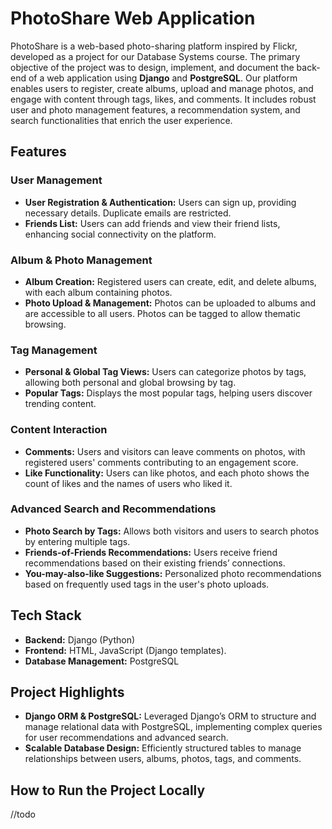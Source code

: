 # PhotoShare Web Application

PhotoShare is a web-based photo-sharing platform inspired by Flickr, developed as a project for our Database Systems course. The primary objective of the project was to design, implement, and document the back-end of a web application using **Django** and **PostgreSQL**. Our platform enables users to register, create albums, upload and manage photos, and engage with content through tags, likes, and comments. It includes robust user and photo management features, a recommendation system, and search functionalities that enrich the user experience.

## Features

### User Management
- **User Registration & Authentication:** Users can sign up, providing necessary details. Duplicate emails are restricted.
- **Friends List:** Users can add friends and view their friend lists, enhancing social connectivity on the platform.

### Album & Photo Management
- **Album Creation:** Registered users can create, edit, and delete albums, with each album containing photos.
- **Photo Upload & Management:** Photos can be uploaded to albums and are accessible to all users. Photos can be tagged to allow thematic browsing.
  
### Tag Management
- **Personal & Global Tag Views:** Users can categorize photos by tags, allowing both personal and global browsing by tag.
- **Popular Tags:** Displays the most popular tags, helping users discover trending content.

### Content Interaction
- **Comments:** Users and visitors can leave comments on photos, with registered users' comments contributing to an engagement score.
- **Like Functionality:** Users can like photos, and each photo shows the count of likes and the names of users who liked it.

### Advanced Search and Recommendations
- **Photo Search by Tags:** Allows both visitors and users to search photos by entering multiple tags.
- **Friends-of-Friends Recommendations:** Users receive friend recommendations based on their existing friends’ connections.
- **You-may-also-like Suggestions:** Personalized photo recommendations based on frequently used tags in the user's photo uploads.

## Tech Stack
- **Backend:** Django (Python)
- **Frontend:** HTML, JavaScript (Django templates).
- **Database Management:** PostgreSQL

## Project Highlights
- **Django ORM & PostgreSQL:** Leveraged Django’s ORM to structure and manage relational data with PostgreSQL, implementing complex queries for user recommendations and advanced search.
- **Scalable Database Design:** Efficiently structured tables to manage relationships between users, albums, photos, tags, and comments.

## How to Run the Project Locally
//todo

